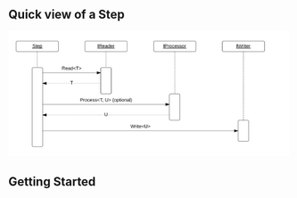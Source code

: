## Quick view of a Step 

![alt Sequence diagram of Step](../img/single-step.png)

## Getting Started



